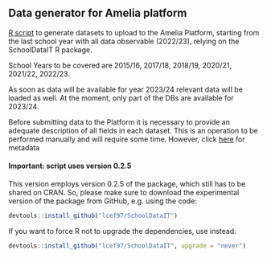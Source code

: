 ## Data generator for Amelia platform

[R script](https://github.com/lcef97/AMELIA_datasets/blob/main/DB%20generator.R) to generate datasets to upload to the Amelia Platform, starting from the last school year with all data observable (2022/23), relying on the SchoolDataIT R package.

School Years to be covered are 2015/16, 2017/18, 2018/19, 2020/21, 2021/22, 2022/23.

As soon as data will be available for year 2023/24 relevant data will be loaded as well. At the moment, only part of the DBs are available for 2023/24.

Before submitting data to the Platform it is necessary to provide an adequate description of all fields in each dataset. This is an operation to be performed manually and will require some time. However, click [here](https://github.com/lcef97/AMELIA_datasets/blob/main/Complete%20data/field_track.csv) for metadata 

#### Important: script uses version 0.2.5

This version employs version 0.2.5 of the package, which still has to be shared on CRAN.
So, please make sure to download the experimental version of the package from GitHub, e.g. using the code:
``` r
devtools::install_github("lcef97/SchoolDataIT")
```
If you want to force R not to upgrade the dependencies, use instead:
``` r
devtools::install_github("lcef97/SchoolDataIT", upgrade = "never")
```


